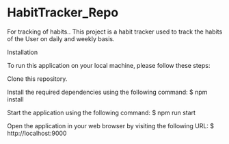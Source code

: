 # HabitTracker_Repo
For tracking of habits..
This project is a habit tracker used to track the habits of  the User on daily and weekly basis.

Installation

To run this application on your local machine, please follow these steps:

Clone this repository.

Install the required dependencies using the following command: $ npm install

Start the application using the following command: $ npm run start

Open the application in your web browser by visiting the following URL: $ http://localhost:9000

